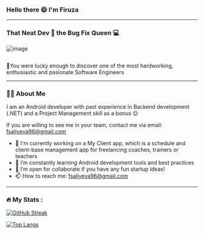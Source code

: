 ### Hello there 😄 I'm Firuza  
---
### That Neat Dev 🌟 the Bug Fix Queen 💻 

![image](https://github.com/firuza-hub/firuza-hub/assets/52698220/6739ffb2-2407-438b-a910-8dc4d549e8b9)

<img src="https://komarev.com/ghpvc/?username=firuza-hub&style=flat-square&color=blue" alt=""/>

👻You were lucky enough to discover one of the most hardworking, enthusiastic and pasionate Software Engineers 

---
### 🏋️‍♀️ About Me
I am an Android developer with past experience in Backend development (.NET) and a Project Management skill as a bonus 😉

If you are willing to see me in your team, contact me via email: fsaliyeva96@gmail.com


- 🔭 I'm currently working on a My Client app, which is a schedule and client-base management app for freelancing coaches, trainers or teachers
- 🌱 I’m constantly learning Android development tools and best practices
- 👯 I’m open for collaborate if you have any fun startup ideas!
- 📫 How to reach me: fsaliyeva96@gmail.com
- ---

### :fire: My Stats :

[![GitHub Streak](http://github-readme-streak-stats.herokuapp.com?user=firuza-hub&theme=dark&background=0f7d7b)](https://git.io/streak-stats)                                     

[![Top Langs](https://github-readme-stats.vercel.app/api/top-langs/?username=firuza-hub&theme=dark&background=0f7d7b)](https://github.com/anuraghazra/github-readme-stats)        

